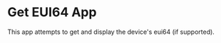 Get EUI64 App
============

This app attempts to get and display the device's eui64 (if supported).
